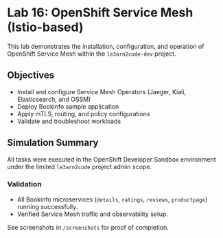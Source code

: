 # Lab 16: OpenShift Service Mesh (Istio-based)
This lab demonstrates the installation, configuration, and operation of OpenShift Service Mesh within the `le3arn2code-dev` project.

## Objectives
- Install and configure Service Mesh Operators (Jaeger, Kiali, Elasticsearch, and OSSM)
- Deploy Bookinfo sample application
- Apply mTLS, routing, and policy configurations
- Validate and troubleshoot workloads

## Simulation Summary
All tasks were executed in the OpenShift Developer Sandbox environment under the limited `le3arn2code` project admin scope.

### Validation
- All Bookinfo microservices (`details`, `ratings`, `reviews`, `productpage`) running successfully.
- Verified Service Mesh traffic and observability setup.

See screenshots in `/screenshots` for proof of completion.
